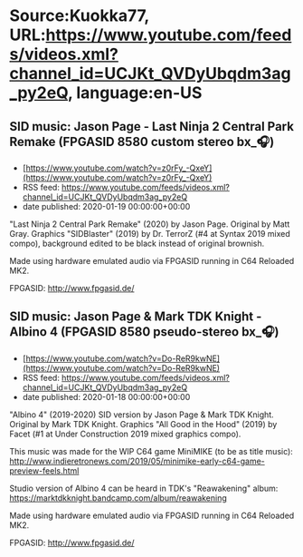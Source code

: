 # Source:Kuokka77, URL:https://www.youtube.com/feeds/videos.xml?channel_id=UCJKt_QVDyUbqdm3ag_py2eQ, language:en-US

## SID music: Jason Page - Last Ninja 2 Central Park Remake (FPGASID 8580 custom stereo bx_🎧)
 - [https://www.youtube.com/watch?v=z0rFy_-QxeY](https://www.youtube.com/watch?v=z0rFy_-QxeY)
 - RSS feed: https://www.youtube.com/feeds/videos.xml?channel_id=UCJKt_QVDyUbqdm3ag_py2eQ
 - date published: 2020-01-19 00:00:00+00:00

"Last Ninja 2 Central Park Remake" (2020) by Jason Page. Original by Matt Gray. Graphics "SIDBlaster" (2019) by Dr. TerrorZ (#4 at Syntax 2019 mixed compo), background edited to be black instead of original brownish.

Made using hardware emulated audio via FPGASID running in C64 Reloaded MK2.

FPGASID:
http://www.fpgasid.de/

## SID music: Jason Page & Mark TDK Knight - Albino 4 (FPGASID 8580 pseudo-stereo bx_🎧)
 - [https://www.youtube.com/watch?v=Do-ReR9kwNE](https://www.youtube.com/watch?v=Do-ReR9kwNE)
 - RSS feed: https://www.youtube.com/feeds/videos.xml?channel_id=UCJKt_QVDyUbqdm3ag_py2eQ
 - date published: 2020-01-18 00:00:00+00:00

"Albino 4" (2019-2020) SID version by Jason Page & Mark TDK Knight. Original by Mark TDK Knight. Graphics "All Good in the Hood" (2019) by Facet (#1 at Under Construction 2019 mixed graphics compo).

This music was made for the WIP C64 game MiniMIKE (to be as title music):
http://www.indieretronews.com/2019/05/minimike-early-c64-game-preview-feels.html

Studio version of Albino 4 can be heard in TDK's "Reawakening" album:
https://marktdkknight.bandcamp.com/album/reawakening

Made using hardware emulated audio via FPGASID running in C64 Reloaded MK2.

FPGASID:
http://www.fpgasid.de/

